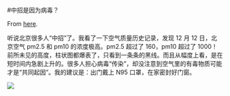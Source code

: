#中招是因为病毒？

From [here](https://yinwang1.substack.com/p/650).

听说北京很多人“中招”了。我看了一下空气质量历史记录，发现 12 月 12 日，北京空气 pm2.5 和 pm10 的浓度极高。pm2.5 超过了 160，pm10 超过了 1000！前所未见的高度，柱状图都爆表了，只看到一条条的黑线。而且从幅度上看，是在短时间内急剧上升的。很多人担心病毒“传染”，却没注意到空气里的有毒物质可能才是“共同起因”。我的建议是：出门戴上 N95 口罩，在家密封好门窗。

![](https://substackcdn.com/image/fetch/w_1456,c_limit,f_auto,q_auto:good,fl_progressive:steep/https%3A%2F%2Fbucketeer-e05bbc84-baa3-437e-9518-adb32be77984.s3.amazonaws.com%2Fpublic%2Fimages%2Fb2506549-31c7-4c57-8896-3c105f17e5f9_1125x1857.jpeg)

